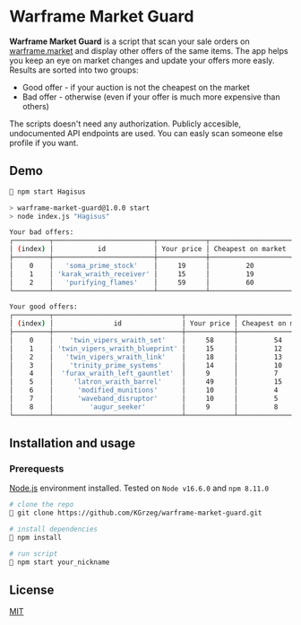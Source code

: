 # Warframe Market Guard

**Warframe Market Guard** is a script that scan your sale orders on [warframe.market](https://warframe.market/) and display other offers of the same items.
The app helps you keep an eye on market changes and update your offers more easly.
Results are sorted into two groups:

- Good offer - if your auction is not the cheapest on the market
- Bad offer - otherwise (even if your offer is much more expensive than others)

The scripts doesn't need any authorization.
Publicly accesible, undocumented API endpoints are used.
You can easly scan someone else profile if you want.

## Demo

```bash
🐧 npm start Hagisus

> warframe-market-guard@1.0.0 start
> node index.js "Hagisus"

Your bad offers:
┌─────────┬─────────────────────────┬────────────┬────────────────────┐
│ (index) │           id            │ Your price │ Cheapest on market │
├─────────┼─────────────────────────┼────────────┼────────────────────┤
│    0    │   'soma_prime_stock'    │     19     │         20         │
│    1    │ 'karak_wraith_receiver' │     15     │         19         │
│    2    │   'purifying_flames'    │     59     │         60         │
└─────────┴─────────────────────────┴────────────┴────────────────────┘

Your good offers:
┌─────────┬────────────────────────────────┬────────────┬────────────────────┐
│ (index) │               id               │ Your price │ Cheapest on market │
├─────────┼────────────────────────────────┼────────────┼────────────────────┤
│    0    │    'twin_vipers_wraith_set'    │     58     │         54         │
│    1    │ 'twin_vipers_wraith_blueprint' │     15     │         12         │
│    2    │   'twin_vipers_wraith_link'    │     18     │         13         │
│    3    │    'trinity_prime_systems'     │     14     │         10         │
│    4    │  'furax_wraith_left_gauntlet'  │     9      │         7          │
│    5    │     'latron_wraith_barrel'     │     49     │         15         │
│    6    │      'modified_munitions'      │     10     │         4          │
│    7    │      'waveband_disruptor'      │     10     │         5          │
│    8    │         'augur_seeker'         │     9      │         8          │
└─────────┴────────────────────────────────┴────────────┴────────────────────┘
```

## Installation and usage

### Prerequests

[Node.js](https://nodejs.org/) environment installed.
Tested on `Node v16.6.0` and `npm 8.11.0`

```bash
# clone the repo
🐧 git clone https://github.com/KGrzeg/warframe-market-guard.git

# install dependencies
🐧 npm install

# run script
🐧 npm start your_nickname
```

## License

[MIT](https://github.com/KGrzeg/warframe-market-guard/blob/master/LICENSE)
